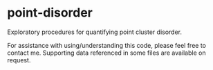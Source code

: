 # point-disorder

Exploratory procedures for quantifying point cluster disorder.

For assistance with using/understanding this code, please feel free to contact me. Supporting data referenced in some files are available on request.